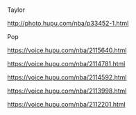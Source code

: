 #

Taylor

http://photo.hupu.com/nba/p33452-1.html

Pop

https://voice.hupu.com/nba/2115640.html

https://voice.hupu.com/nba/2114781.html

https://voice.hupu.com/nba/2114592.html

https://voice.hupu.com/nba/2113998.html

https://voice.hupu.com/nba/2112201.html


